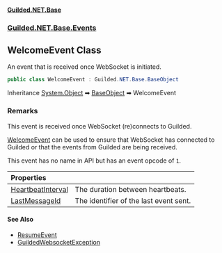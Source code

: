 
#### [Guilded.NET.Base](Guilded_NET_Base 'Guilded_NET_Base')
### [Guilded.NET.Base.Events](Guilded_NET_Base#Guilded_NET_Base_Events 'Guilded.NET.Base.Events')
## WelcomeEvent Class
An event that is received once WebSocket is initiated.  
```csharp
public class WelcomeEvent : Guilded.NET.Base.BaseObject
```

Inheritance [System.Object](https://docs.microsoft.com/en-us/dotnet/api/System.Object 'System.Object') &#x27A1; [BaseObject](BaseObject 'Guilded.NET.Base.BaseObject') &#x27A1; WelcomeEvent  
### Remarks
This event is received once WebSocket (re)connects to Guilded.



[WelcomeEvent](WelcomeEvent 'Guilded.NET.Base.Events.WelcomeEvent') can be used to ensure that WebSocket has connected to Guilded or that the events from Guilded are being received.



This event has no name in API but has an event opcode of `1`.

| Properties | |
| :--- | :--- |
| [HeartbeatInterval](WelcomeEvent_HeartbeatInterval 'Guilded.NET.Base.Events.WelcomeEvent.HeartbeatInterval') | The duration between heartbeats.<br/> |
| [LastMessageId](WelcomeEvent_LastMessageId 'Guilded.NET.Base.Events.WelcomeEvent.LastMessageId') | The identifier of the last event sent.<br/> |

#### See Also
- [ResumeEvent](ResumeEvent 'Guilded.NET.Base.Events.ResumeEvent')
- [GuildedWebsocketException](GuildedWebsocketException 'Guilded.NET.Base.GuildedWebsocketException')
